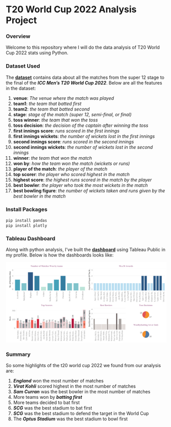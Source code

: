 # T20 World Cup 2022 Analysis Project

### Overview

Welcome to this repository where I will do the data analysis of T20 World Cup 2022 stats using Python. 

### Dataset Used

The [**dataset**](https://statso.io/t20-world-cup-2022-dataset/) contains data about all the matches from the super 12 stage to the final of the ***ICC Men’s T20 World Cup 2022***. Below are all the features in the dataset:

1. **venue**: _The venue where the match was played_
2. **team1**: _the team that batted first_
3. **team2**: _the team that batted second_
4. **stage**: _stage of the match (super 12, semi-final, or final)_
5. **toss winner**: _the team that won the toss_
6. **toss decision**: _the decision of the captain after winning the toss_
7. **first innings score**: _runs scored in the first innings_
8. **first innings wickets**: _the number of wickets lost in the first innings_
9. **second innings score**: _runs scored in the second innings_
10. **second innings wickets**: _the number of wickets lost in the second innings_
11. **winner**: _the team that won the match_
12. **won by**: _how the team won the match (wickets or runs)_
13. **player of the match**: _the player of the match_
14. **top scorer**: _the player who scored highest in the match_
15. **highest score**: _the highest runs scored in the match by the player_
16. **best bowler**: _the player who took the most wickets in the match_
17. **best bowling figure**: _the number of wickets taken and runs given by the best bowler in the match_

### Install Packages
```
pip install pandas
pip install plotly
```

### Tableau Dashboard

Along with python analysis, I've built the [**dashboard**](https://public.tableau.com/app/profile/ameet.singh.manyal/viz/T20_World_Cup_2022_Analysis/Dashboard1) using Tableau Public in my profile. Below is how the dashboards looks like:

![Tableau Dashboard](https://github.com/ameetsinghmanyal/t20-world-cup-2022-analysis/blob/main/dashboard-1.jpeg)

### Summary

So some highlights of the t20 world cup 2022 we found from our analysis are:

1. ***England*** won the most number of matches
2. ***Virat Kohli*** scored highest in the most number of matches
3. ***Sam Curran*** was the best bowler in the most number of matches
4. More teams won by ***batting first***
5. More teams decided to bat first
6. ***SCG*** was the best stadium to bat first
7. ***SCG*** was the best stadium to defend the target in the World Cup
8. The ***Optus Stadium*** was the best stadium to bowl first
 
